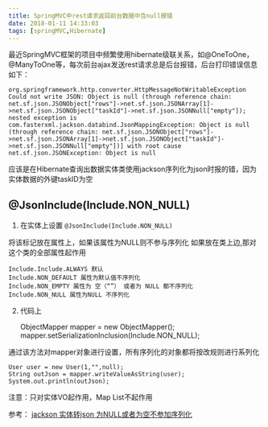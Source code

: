 ```yaml
---
title: SpringMVC中rest请求返回前台数据中含null报错
date: 2018-01-11 14:33:03
tags: [springMVC,Hibernate]
---
```

最近SpringMVC框架的项目中频繁使用hibernate级联关系，如@OneToOne，@ManyToOne等，每次前台ajax发送rest请求总是后台报错，后台打印错误信息如下：

    org.springframework.http.converter.HttpMessageNotWritableException Could not write JSON: Object is null (through reference chain: net.sf.json.JSONObject["rows"]->net.sf.json.JSONArray[1]->net.sf.json.JSONObject["taskId"]->net.sf.json.JSONNull["empty"]); nested exception is com.fasterxml.jackson.databind.JsonMappingException: Object is null (through reference chain: net.sf.json.JSONObject["rows"]->net.sf.json.JSONArray[1]->net.sf.json.JSONObject["taskId"]->net.sf.json.JSONNull["empty"])] with root cause net.sf.json.JSONException: Object is null

应该是在Hibernate查询出数据实体类使用jackson序列化为json时报的错，因为实体数据的外键taskID为空
## @JsonInclude(Include.NON_NULL) 
1. 在实体上设置 `@JsonInclude(Include.NON_NULL)` 

将该标记放在属性上，如果该属性为NULL则不参与序列化 
如果放在类上边,那对这个类的全部属性起作用 

    Include.Include.ALWAYS 默认 
    Include.NON_DEFAULT 属性为默认值不序列化 
    Include.NON_EMPTY 属性为 空（“”） 或者为 NULL 都不序列化 
    Include.NON_NULL 属性为NULL 不序列化 


2. 代码上


    ObjectMapper mapper = new ObjectMapper();
    mapper.setSerializationInclusion(Include.NON_NULL);  

通过该方法对mapper对象进行设置，所有序列化的对象都将按改规则进行系列化 

    User user = new User(1,"",null); 
    String outJson = mapper.writeValueAsString(user); 
    System.out.println(outJson);

注意：只对实体VO起作用，Map List不起作用



参考：
[jackson 实体转json 为NULL或者为空不参加序列化][1]


  [1]: http://www.cnblogs.com/yangy608/p/3936848.html